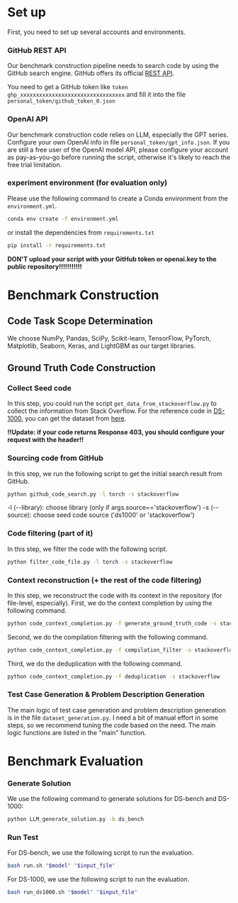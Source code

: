 # Set up

First, you need to set up several accounts and environments.

### GitHub REST API

Our benchmark construction pipeline needs to search code by using the GitHub search engine.
GitHub offers its official [REST API](https://docs.github.com/en/rest/about-the-rest-api).

You need to get a GitHub token like `token ghp_xxxxxxxxxxxxxxxxxxxxxxxxxxxxxxxxx` and fill it into the file `personal_token/github_token_0.json`


### OpenAI API

Our benchmark construction code relies on LLM, especially the GPT series.
Configure your own OpenAI info in file `personal_token/gpt_info.json`. 
If you are still a free user of the OpenAI model API, please configure your account as pay-as-you-go before running the script, otherwise it's likely to reach the free trial limitation.

### experiment environment (for evaluation only)

Please use the following command to create a Conda environment from the `environment.yml`.

```sh
conda env create -f environment.yml
```

or install the dependencies from `requirements.txt`

```sh
pip install -r requirements.txt
```


**DON'T upload your script with your GitHub token or openai.key to the public repository!!!!!!!!!!!**

# Benchmark Construction

## Code Task Scope Determination

We choose NumPy, Pandas, SciPy, Scikit-learn, TensorFlow, PyTorch, Matplotlib, Seaborn, Keras, and LightGBM as our target libraries.

## Ground Truth Code Construction

### Collect Seed code

In this step, you could run the script `get_data_from_stackoverflow.py` to collect the information from Stack Overflow.
For the reference code in [DS-1000](https://github.com/xlang-ai/DS-1000), you can get the dataset from [here](https://huggingface.co/datasets/xlangai/DS-1000).

**!!Update: if your code returns Response 403, you should configure your request with the header!!**


### Sourcing code from GitHub

In this step, we run the following script to get the initial search result from GitHub.


```sh
python github_code_search.py -l torch -s stackoverflow
```

-l (--library): choose library (only if args.source=='stackoverflow')
-s (--source): choose seed code source ('ds1000' or 'stackoverflow')

### Code filtering (part of it)

In this step, we filter the code with the following script.

```sh
python filter_code_file.py -l torch -s stackoverflow
```

### Context reconstruction (+ the rest of the code filtering)

In this step, we reconstruct the code with its context in the repository (for file-level, especially).
First, we do the context completion by using the following command.

```sh
python code_context_completion.py -f generate_ground_truth_code -s stackoverflow
```

Second, we do the compilation filtering with the following command.

```sh
python code_context_completion.py -f compilation_filter -s stackoverflow -l numpy
```

Third, we do the deduplication with the following command.

```sh
python code_context_completion.py -f deduplication -s stackoverflow
```

### Test Case Generation & Problem Description Generation

The main logic of test case generation and problem description generation is in the file `dataset_generation.py`.
I need a bit of manual effort in some steps, so we recommend tuning the code based on the need.
The main logic functions are listed in the "main" function.



# Benchmark Evaluation

### Generate Solution

We use the following command to generate solutions for DS-bench and DS-1000:

```sh
python LLM_generate_solution.py -b ds_bench
```


### Run Test

For DS-bench, we use the following script to run the evaluation.

```sh
bash run.sh "$model" "$input_file"
```

For DS-1000, we use the following script to run the evaluation.

```sh
bash run_ds1000.sh "$model" "$input_file"
```

